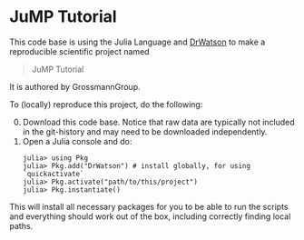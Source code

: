# JuMP Tutorial

This code base is using the Julia Language and [DrWatson](https://juliadynamics.github.io/DrWatson.jl/stable/)
to make a reproducible scientific project named
> JuMP Tutorial

It is authored by GrossmannGroup.

To (locally) reproduce this project, do the following:

0. Download this code base. Notice that raw data are typically not included in the
   git-history and may need to be downloaded independently.
1. Open a Julia console and do:
   ```
   julia> using Pkg
   julia> Pkg.add("DrWatson") # install globally, for using `quickactivate`
   julia> Pkg.activate("path/to/this/project")
   julia> Pkg.instantiate()
   ```

This will install all necessary packages for you to be able to run the scripts and
everything should work out of the box, including correctly finding local paths.
